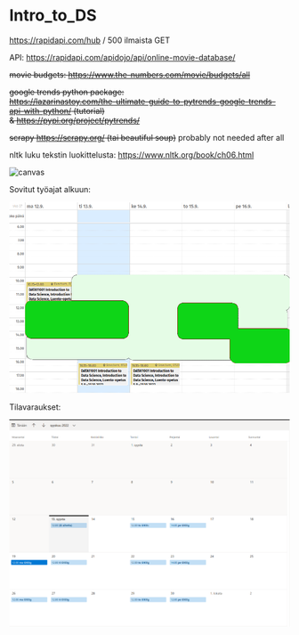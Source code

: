 # Intro_to_DS

https://rapidapi.com/hub / 500 ilmaista GET

API: https://rapidapi.com/apidojo/api/online-movie-database/

~~movie budgets: https://www.the-numbers.com/movie/budgets/all~~

~~google trends python package:  
https://lazarinastoy.com/the-ultimate-guide-to-pytrends-google-trends-api-with-python/ (tutorial)  
& https://pypi.org/project/pytrends/~~

~~scrapy https://scrapy.org/ (tai beautiful soup)~~
probably not needed after all

nltk luku tekstin luokittelusta: https://www.nltk.org/book/ch06.html  

![canvas](https://docs.google.com/document/d/1HfKojNelg8FLHknh_IDe38ExCaPvjSM07MkW1cJag8M/edit#heading=h.w09riado97hl)

Sovitut työajat alkuun:

![](./misc/projekti_tyoajat.png)

Tilavaraukset:

![](./misc/tilavaraukset.png)
